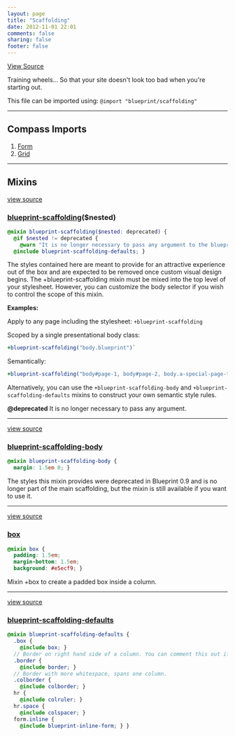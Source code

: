 ```yaml
---
layout: page
title: "Scaffolding"
date: 2012-11-01 22:01
comments: false
sharing: false
footer: false
---
```

<a class="lsf-icon" title="github" href="https://github.com/Compass/compass-blueprint/blob/master/framework/blueprint/stylesheets/blueprint/reset/_scaffolding.scss">View Source</a>

Training wheels... So that your site doesn't look too bad when you're starting out.

This file can be imported using: `@import "blueprint/scaffolding"`

---

## Compass Imports

1. [Form](http://compass-style.org/reference/blueprint/form/)
2. [Grid](http://compass-style.org/reference/blueprint/grid/)

---

## Mixins

<a href="#mixin-blueprint-scaffolding-source" rel="view source">view source</a>
<span id="mixin-blueprint-scaffolding"></span>
### [blueprint-scaffolding](#mixin-blueprint-scaffolding)($nested)
```scss
@mixin blueprint-scaffolding($nested: deprecated) {
  @if $nested != deprecated {
    @warn "It is no longer necessary to pass any argument to the blueprint-scaffolding mixin."; }
  @include blueprint-scaffolding-defaults; }
```

The styles contained here are meant to provide for an attractive experience out of the box and are expected to be removed once custom visual design begins. The +blueprint-scaffolding mixin must be mixed into the top level of your stylesheet. However, you can customize the body selector if you wish to control the scope of this mixin. 

**Examples:** 

Apply to any page including the stylesheet: `+blueprint-scaffolding`

Scoped by a single presentational body class: 
``` sass
+blueprint-scaffolding("body.blueprint")`
```

Semantically: 
``` sass
+blueprint-scaffolding("body#page-1, body#page-2, body.a-special-page-type")
```

Alternatively, you can use the `+blueprint-scaffolding-body` and `+blueprint-scaffolding-defaults` mixins to construct your own semantic style rules. 

**@deprecated** It is no longer necessary to pass any argument.

---

<a href="#mixin-blueprint-scaffolding-body-source" rel="view source">view source</a>
<span id="mixin-blueprint-scaffolding-body"></span>
### [blueprint-scaffolding-body](#mixin-blueprint-scaffolding-body)
```scss
@mixin blueprint-scaffolding-body {
  margin: 1.5em 0; }
```

The styles this mixin provides were deprecated in Blueprint 0.9 and is no longer part of the main scaffolding, but the mixin is still available if you want to use it.

---

<a href="#mixin-box-source" rel="view source">view source</a>
<span id="mixin-box"></span>
### [box](#mixin-box)
```scss
@mixin box {
  padding: 1.5em;
  margin-bottom: 1.5em;
  background: #e5ecf9; }
```

Mixin +box to create a padded box inside a column.

---

<a href="#mixin-blueprint-scaffolding-defaults-source" rel="view source">view source</a>
<span id="mixin-blueprint-scaffolding-defaults"></span>
### [blueprint-scaffolding-defaults](#mixin-blueprint-scaffolding-defaults)
```scss
@mixin blueprint-scaffolding-defaults {
  .box {
    @include box; }
  // Border on right hand side of a column. You can comment this out if you don't plan to use it.
  .border {
    @include border; }
  // Border with more whitespace, spans one column.
  .colborder {
    @include colborder; }
  hr {
    @include colruler; }
  hr.space {
    @include colspacer; }
  form.inline {
    @include blueprint-inline-form; } }
```